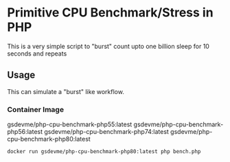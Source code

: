 # Primitive CPU Benchmark/Stress in PHP

This is a very simple script to "burst" count upto one billion sleep for 10 seconds and repeats

## Usage

This can simulate a "burst" like workflow.

### Container Image

gsdevme/php-cpu-benchmark-php55:latest
gsdevme/php-cpu-benchmark-php56:latest
gsdevme/php-cpu-benchmark-php74:latest
gsdevme/php-cpu-benchmark-php80:latest

```bash
docker run gsdevme/php-cpu-benchmark-php80:latest php bench.php
```
